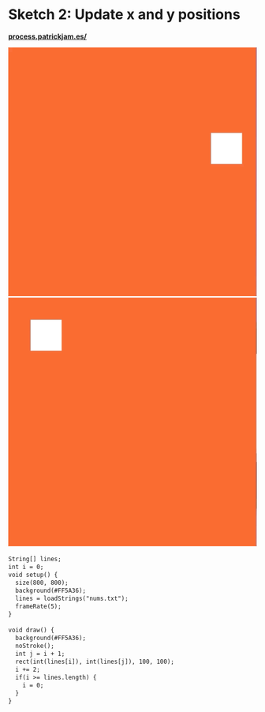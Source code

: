 # Sketch 2: Update x and y positions

**[process.patrickjam.es/](https://process.patrickjam.es/2020/09/08/week-2-input-from-stored-values/)**

![Sketch 2 gif](/documentationAssets/sketch2_1.gif)
![Sketch 2 gif](/documentationAssets/sketch2_2.gif)

```processing
String[] lines;
int i = 0;
void setup() {
  size(800, 800);
  background(#FF5A36);
  lines = loadStrings("nums.txt");
  frameRate(5);
}

void draw() {
  background(#FF5A36);
  noStroke();
  int j = i + 1;
  rect(int(lines[i]), int(lines[j]), 100, 100);
  i += 2;
  if(i >= lines.length) {
    i = 0;
  }
}
```